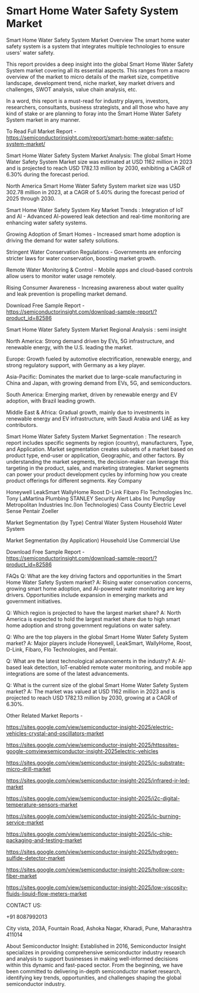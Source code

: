 <h1>Smart Home Water Safety System Market</h1>
Smart Home Water Safety System Market Overview
The smart home water safety system is a system that integrates multiple technologies to ensure users' water safety.

This report provides a deep insight into the global Smart Home Water Safety System market covering all its essential aspects. This ranges from a macro overview of the market to micro details of the market size, competitive landscape, development trend, niche market, key market drivers and challenges, SWOT analysis, value chain analysis, etc.

In a word, this report is a must-read for industry players, investors, researchers, consultants, business strategists, and all those who have any kind of stake or are planning to foray into the Smart Home Water Safety System market in any manner.

To Read Full Market Report -
https://semiconductorinsight.com/report/smart-home-water-safety-system-market/

Smart Home Water Safety System Market Analysis:
The global Smart Home Water Safety System Market size was estimated at USD 1162 million in 2023 and is projected to reach USD 1782.13 million by 2030, exhibiting a CAGR of 6.30% during the forecast period.

North America Smart Home Water Safety System market size was USD 302.78 million in 2023, at a CAGR of 5.40% during the forecast period of 2025 through 2030.

Smart Home Water Safety System Key Market Trends :
Integration of IoT and AI - Advanced AI-powered leak detection and real-time monitoring are enhancing water safety systems.

Growing Adoption of Smart Homes - Increased smart home adoption is driving the demand for water safety solutions.

Stringent Water Conservation Regulations - Governments are enforcing stricter laws for water conservation, boosting market growth.

Remote Water Monitoring & Control - Mobile apps and cloud-based controls allow users to monitor water usage remotely.

Rising Consumer Awareness - Increasing awareness about water quality and leak prevention is propelling market demand.

Download Free Sample Report -
https://semiconductorinsight.com/download-sample-report/?product_id=82586

Smart Home Water Safety System Market Regional Analysis :
semi insight

North America:
Strong demand driven by EVs, 5G infrastructure, and renewable energy, with the U.S. leading the market.

Europe:
Growth fueled by automotive electrification, renewable energy, and strong regulatory support, with Germany as a key player.

Asia-Pacific:
Dominates the market due to large-scale manufacturing in China and Japan, with growing demand from EVs, 5G, and semiconductors.

South America:
Emerging market, driven by renewable energy and EV adoption, with Brazil leading growth.

Middle East & Africa:
Gradual growth, mainly due to investments in renewable energy and EV infrastructure, with Saudi Arabia and UAE as key contributors.

Smart Home Water Safety System Market Segmentation :
The research report includes specific segments by region (country), manufacturers, Type, and Application. Market segmentation creates subsets of a market based on product type, end-user or application, Geographic, and other factors. By understanding the market segments, the decision-maker can leverage this targeting in the product, sales, and marketing strategies. Market segments can power your product development cycles by informing how you create product offerings for different segments.
Key Company

Honeywell
LeakSmart
WallyHome
Roost
D-Link
Fibaro
Flo Technologies
Inc.
Tony LaMartina Plumbing
STANLEY Security
Alert Labs Inc
PumpSpy
Metropolitan Industries
Inc.(Ion Technologies)
Cass County Electric
Level Sense
Pentair
Zoeller

Market Segmentation (by Type)
Central Water System
Household Water System

Market Segmentation (by Application)
Household Use
Commercial Use

Download Free Sample Report -
https://semiconductorinsight.com/download-sample-report/?product_id=82586

FAQs
Q: What are the key driving factors and opportunities in the Smart Home Water Safety System market?
A: Rising water conservation concerns, growing smart home adoption, and AI-powered water monitoring are key drivers. Opportunities include expansion in emerging markets and government initiatives.

Q: Which region is projected to have the largest market share?
A: North America is expected to hold the largest market share due to high smart home adoption and strong government regulations on water safety.

Q: Who are the top players in the global Smart Home Water Safety System market?
A: Major players include Honeywell, LeakSmart, WallyHome, Roost, D-Link, Fibaro, Flo Technologies, and Pentair.

Q: What are the latest technological advancements in the industry?
A: AI-based leak detection, IoT-enabled remote water monitoring, and mobile app integrations are some of the latest advancements.

Q: What is the current size of the global Smart Home Water Safety System market?
A: The market was valued at USD 1162 million in 2023 and is projected to reach USD 1782.13 million by 2030, growing at a CAGR of 6.30%.

Other Related Market Reports -

https://sites.google.com/view/semiconductor-insight-2025/electric-vehicles-crystal-and-oscillators-market

https://sites.google.com/view/semiconductor-insight-2025/httpssites-google-comviewsemiconductor-insight-2025electric-vehicles

https://sites.google.com/view/semiconductor-insight-2025/ic-substrate-micro-drill-market

https://sites.google.com/view/semiconductor-insight-2025/infrared-ir-led-market

https://sites.google.com/view/semiconductor-insight-2025/i2c-digital-temperature-sensors-market

https://sites.google.com/view/semiconductor-insight-2025/ic-burning-service-market

https://sites.google.com/view/semiconductor-insight-2025/ic-chip-packaging-and-testing-market

https://sites.google.com/view/semiconductor-insight-2025/hydrogen-sulfide-detector-market

https://sites.google.com/view/semiconductor-insight-2025/hollow-core-fiber-market

https://sites.google.com/view/semiconductor-insight-2025/low-viscosity-fluids-liquid-flow-meters-market

CONTACT US:

+91 8087992013

City vista, 203A, Fountain Road, Ashoka Nagar, Kharadi, Pune, Maharashtra 411014

About Semiconductor Insight:
Established in 2016, Semiconductor Insight specializes in providing comprehensive semiconductor industry research and analysis to support businesses in making well-informed decisions within this dynamic and fast-paced sector. From the beginning, we have been committed to delivering in-depth semiconductor market research, identifying key trends, opportunities, and challenges shaping the global semiconductor industry.
